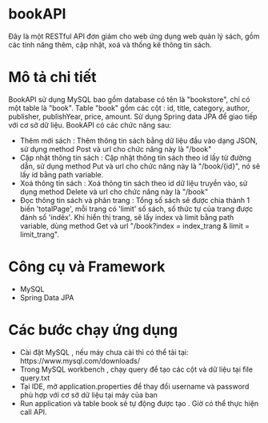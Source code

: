# bookAPI
Đây là một RESTful API đơn giảm cho web ứng dụng web quản lý sách, gồm các tính năng thêm, cập nhật, xoá và thống kê thông tin sách.

# Mô tả chi tiết
BookAPI sử dụng MySQL bao gồm database có tên là "bookstore", chỉ có một table là "book". Table "book" gồm các cột : id, title, category, author, publisher, publishYear,
price, amount. Sử dụng Spring data JPA để giao tiếp với cơ sở dữ liệu. BookAPI có các chức năng sau:
<ul>
<li>
  Thêm mới sách : Thêm thông tin sách bằng dữ liệu đầu vào dạng JSON, sử dụng method Post và url cho chức năng này là "/book"
</li>

<li>
	Cập nhật thông tin sách : Cập nhật thông tin sách theo id lấy từ đường dẫn, sử dụng method Put và url cho chức năng này là "/book/{id}",
	nó sẽ lấy id bằng path variable.
</li>
<li>
	Xoá thông tin sách : Xoá thông tin sách theo id dữ liệu truyền vào, sử dụng method Delete và url cho chức năng này là "/book"

</li>
<li>
	Đọc thông tin sách và phân trang : Tổng số sách sẽ được chia thành 1 biến 'totalPage', mỗi trang có 'limit' số sách, số thức tự
	của trang được đánh số 'indẽx'. Khi hiển thị trang, sẽ lấy index và limit bằng path variable, dùng method Get và 
	url "/book?index = index_trang & limit = limit_trang".

</li>
</ul>

# Công cụ và Framework
<ul>
<li>
	MySQL
</li>
<li>
	Spring Data JPA
</li>

</ul>

# Các bước chạy ứng dụng
<ul>
<li>
Cài đặt MySQL , nếu máy chưa cài thì có thể tải tại: https://www.mysql.com/downloads/

</li>
<li>
	Trong MySQL workbench , chạy query để tạo các cột và dữ liệu tại file query.txt
</li>
<li>
	Tại IDE, mở application.properties để thay đổi username và password phù hợp với cơ sở 
	dữ liệu tại máy của ban
	
</li>
<li>
	Run application và table book sẽ tự động được tạo . Giờ có thể thực hiện call API. 
</li>

</ul>
